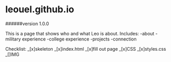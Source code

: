 # leouel.github.io

######version 1.0.0

This is a page that shows who and what Leo is about.
Includes:
-about
-military experience
-college experience
-projects
-connection

Checklist:
_[x]skeleton
_[x]index.html
_[x]fill out page
_[x]CSS
_[x]styles.css
_[]IMG
